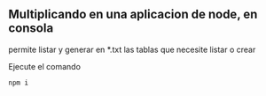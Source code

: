 ## Multiplicando en una aplicacion de node, en consola

permite listar y generar en *.txt las tablas que necesite listar o crear

Ejecute el comando

```
npm i
```